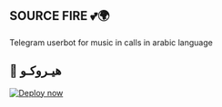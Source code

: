 ## SOURCE FIRE 💕🌍
Telegram userbot for music in calls in arabic language


## 💜 هيـروكـو

[![Deploy now ](https://www.herokucdn.com/deploy/button.svg)](https://heroku.com/deploy?template=https://github.com/islam-200555/firemusic205)

